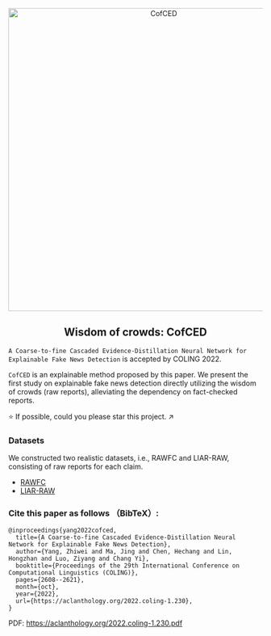<p align="center">
 <img width=600px src="https://github.com/Nicozwy/CofCED/blob/main/logo.png" align="center" alt="CofCED" />
 <h2 align="center">Wisdom of crowds: CofCED</h2>
 <p align="center"> </p>
</p>


`A Coarse-to-fine Cascaded Evidence-Distillation Neural Network for Explainable Fake News Detection` is accepted by COLING 2022. 

`CofCED` is an explainable method proposed by this paper. We present the first study on explainable fake news detection directly utilizing the wisdom of crowds (raw reports), alleviating the dependency on fact-checked reports.

:star: If possible, could you please star this project. :arrow_upper_right:

### Datasets 
We constructed two realistic datasets, i.e., RAWFC and LIAR-RAW, consisting of raw reports for each claim.
- [RAWFC](https://github.com/Nicozwy/CofCED/tree/main/Datasets/RAWFC)
- [LIAR-RAW](https://github.com/Nicozwy/CofCED/tree/main/Datasets/LIAR-RAW)

### Cite this paper as follows （BibTeX）: 
```
@inproceedings{yang2022cofced,
  title={A Coarse-to-fine Cascaded Evidence-Distillation Neural Network for Explainable Fake News Detection},
  author={Yang, Zhiwei and Ma, Jing and Chen, Hechang and Lin, Hongzhan and Luo, Ziyang and Chang Yi},
  booktitle={Proceedings of the 29th International Conference on Computational Linguistics (COLING)},
  pages={2608--2621},
  month={oct},
  year={2022},
  url={https://aclanthology.org/2022.coling-1.230},
}
```

PDF: https://aclanthology.org/2022.coling-1.230.pdf


